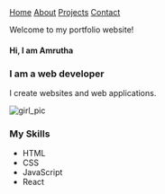<!DOCTYPE html>
<html lang="en">
<head>
    <meta charset="UTF-8">
    <meta name="viewport" content="width=device-width, initial-scale=1.0">   
     <title>Portfolio</title>
     <link rel="stylesheet" href="https://cdnjs.cloudflare.com/ajax/libs/font-awesome/7.0.0/css/all.min.css" integrity="sha512-DxV+EoADOkOygM4IR9yXP8Sb2qwgidEmeqAEmDKIOfPRQZOWbXCzLC6vjbZyy0vPisbH2SyW27+ddLVCN+OMzQ==" crossorigin="anonymous" referrerpolicy="no-referrer" />
    <link rel="stylesheet" href="style.css">
    
</head>
<body>
    <div class="navbar">
        <a href="#">Home</a>
        <a href="#">About</a>
        <a href="#">Projects</a>
        <a href="#">Contact</a>
    </div>
    <div class="content">
        <div class="text">
            <p>Welcome to my portfolio website!</p>
            <h4>Hi, I am Amrutha</h4>
            <h3>I am a web developer</h3>
            <p>I create websites and web applications.</p>
        </div>
        <div class="picture">
            <img src="new.png" alt="girl_pic">
        </div>
    </div>
    <div class="skills">
        <h3>My Skills</h3>
        <ul>
            <li>HTML</li>
            <li>CSS</li>
            <li>JavaScript</li>
            <li>React</li>
        </ul>
    </div>

    

    
</body>
</html>
